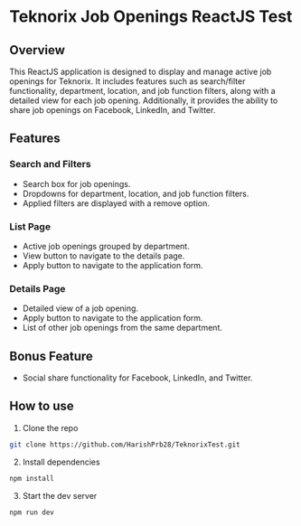 # Teknorix Job Openings ReactJS Test

## Overview

This ReactJS application is designed to display and manage active job openings for Teknorix. It includes features such as search/filter functionality, department, location, and job function filters, along with a detailed view for each job opening. Additionally, it provides the ability to share job openings on Facebook, LinkedIn, and Twitter.

## Features

### Search and Filters

- Search box for job openings.
- Dropdowns for department, location, and job function filters.
- Applied filters are displayed with a remove option.

### List Page

- Active job openings grouped by department.
- View button to navigate to the details page.
- Apply button to navigate to the application form.

### Details Page

- Detailed view of a job opening.
- Apply button to navigate to the application form.
- List of other job openings from the same department.

## Bonus Feature

- Social share functionality for Facebook, LinkedIn, and Twitter.

## How to use

1. Clone the repo

```bash
git clone https://github.com/HarishPrb28/TeknorixTest.git
```

2. Install dependencies

```bash
npm install
```

3. Start the dev server

```bash
npm run dev
```
